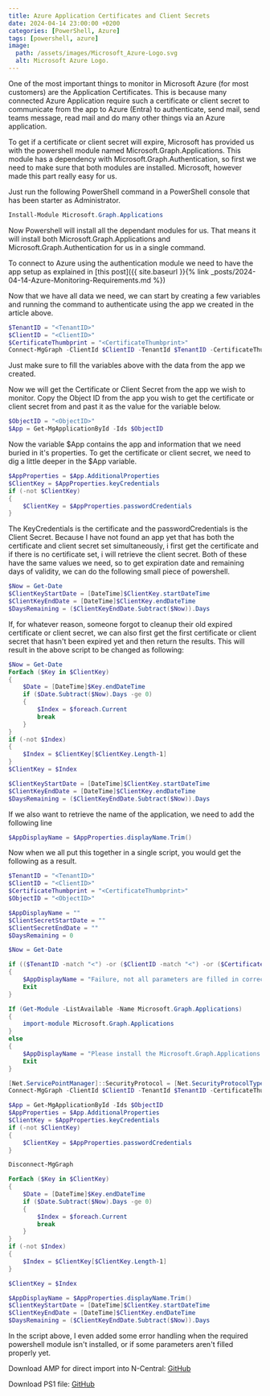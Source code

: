 ```yaml
---
title: Azure Application Certificates and Client Secrets
date: 2024-04-14 23:00:00 +0200
categories: [PowerShell, Azure]
tags: [powershell, azure]
image:
  path: /assets/images/Microsoft_Azure-Logo.svg
  alt: Microsoft Azure Logo.
---
```

One of the most important things to monitor in Microsoft Azure (for most customers) are the Application Certificates. This is because many connected Azure Application require such a certificate or client secret to communicate from the app to Azure (Entra) to authenticate, send mail, send teams message, read mail and do many other things via an Azure application.

To get if a certificate or client secret will expire, Microsoft has provided us with the powershell module named Microsoft.Graph.Applications.
This module has a dependency with Microsoft.Graph.Authentication, so first we need to make sure that both modules are installed. Microsoft, however made this part really easy for us.

Just run the following PowerShell command in a PowerShell console that has been starter as Administrator.
```powershell
Install-Module Microsoft.Graph.Applications
```

Now Powershell will install all the dependant modules for us. That means it will install both Microsoft.Graph.Applications and Microsoft.Graph.Authentication for us in a single command.

To connect to Azure using the authentication module we need to have the app setup as explained in [this post]({{ site.baseurl }}{% link _posts/2024-04-14-Azure-Monitoring-Requirements.md %})

Now that we have all data we need, we can start by creating a few variables and running the command to authenticate using the app we created in the article above.
```powershell
$TenantID = "<TenantID>"
$ClientID = "<ClientID>"
$CertificateThumbprint = "<CertificateThumbprint>"
Connect-MgGraph -ClientId $ClientID -TenantId $TenantID -CertificateThumbprint $CertificateThumbprint -Environment Global
```
Just make sure to fill the variables above with the data from the app we created.

Now we will get the Certificate or Client Secret from the app we wish to monitor. Copy the Object ID from the app you wish to get the certificate or client secret from and past it as the value for the variable below.
```powershell
$ObjectID = "<ObjectID>"
$App = Get-MgApplicationById -Ids $ObjectID
```

Now the variable $App contains the app and information that we need buried in it's properties.
To get the certificate or client secret, we need to dig a little deeper in the $App variable.
```powershell
$AppProperties = $App.AdditionalProperties
$ClientKey = $AppProperties.keyCredentials
if (-not $ClientKey)
{
    $ClientKey = $AppProperties.passwordCredentials
}
```

The KeyCredentials is the certificate and the passwordCredentials is the Client Secret.
Because I have not found an app yet that has both the certificate and client secret set simultaneously, i first get the certificate and if there is no certificate set, i will retrieve the client secret.
Both of these have the same values we need, so to get expiration date and remaining days of validity, we can do the following small piece of powershell.
```powershell
$Now = Get-Date
$ClientKeyStartDate = [DateTime]$ClientKey.startDateTime
$ClientKeyEndDate = [DateTime]$ClientKey.endDateTime
$DaysRemaining = ($ClientKeyEndDate.Subtract($Now)).Days
```
If, for whatever reason, someone forgot to cleanup their old expired certificate or client secret, we can also first get the first certificate or client secret that hasn't been expired yet and then return the results.
This will result in the above script to be changed as following:
```powershell
$Now = Get-Date
ForEach ($Key in $ClientKey)
{
	$Date = [DateTime]$Key.endDateTime
	if ($Date.Subtract($Now).Days -ge 0)
	{
		$Index = $foreach.Current
		break
	}
}
if (-not $Index)
{
	$Index = $ClientKey[$ClientKey.Length-1]
}
$ClientKey = $Index

$ClientKeyStartDate = [DateTime]$ClientKey.startDateTime
$ClientKeyEndDate = [DateTime]$ClientKey.endDateTime
$DaysRemaining = ($ClientKeyEndDate.Subtract($Now)).Days
```

If we also want to retrieve the name of the application, we need to add the following line
```powershell
$AppDisplayName = $AppProperties.displayName.Trim()
```

Now when we all put this together in a single script, you would get the following as a result.
```powershell
$TenantID = "<TenantID>"
$ClientID = "<ClientID>"
$CertificateThumbprint = "<CertificateThumbprint>"
$ObjectID = "<ObjectID>"

$AppDisplayName = ""
$ClientSecretStartDate = ""
$ClientSecretEndDate = ""
$DaysRemaining = 0

$Now = Get-Date

if (($TenantID -match "<") -or ($ClientID -match "<") -or ($CertificateThumbprint -match "<") -or ($ObjectID -match "<"))
{
    $AppDisplayName = "Failure, not all parameters are filled in correctly"
    Exit
}

If (Get-Module -ListAvailable -Name Microsoft.Graph.Applications)
{
    import-module Microsoft.Graph.Applications
}
else
{
    $AppDisplayName = "Please install the Microsoft.Graph.Applications Powershell module on the executing server"
    Exit
}

[Net.ServicePointManager]::SecurityProtocol = [Net.SecurityProtocolType]::Tls12
Connect-MgGraph -ClientId $ClientID -TenantId $TenantID -CertificateThumbprint $CertificateThumbprint -Environment Global | Out-Null

$App = Get-MgApplicationById -Ids $ObjectID
$AppProperties = $App.AdditionalProperties
$ClientKey = $AppProperties.keyCredentials
if (-not $ClientKey)
{
    $ClientKey = $AppProperties.passwordCredentials
}

Disconnect-MgGraph

ForEach ($Key in $ClientKey)
{
	$Date = [DateTime]$Key.endDateTime
	if ($Date.Subtract($Now).Days -ge 0)
	{
		$Index = $foreach.Current
		break
	}
}
if (-not $Index)
{
	$Index = $ClientKey[$ClientKey.Length-1]
}

$ClientKey = $Index

$AppDisplayName = $AppProperties.displayName.Trim()
$ClientKeyStartDate = [DateTime]$ClientKey.startDateTime
$ClientKeyEndDate = [DateTime]$ClientKey.endDateTime
$DaysRemaining = ($ClientKeyEndDate.Subtract($Now)).Days
```

In the script above, I even added some error handling when the required powershell module isn't installed, or if some parameters aren't filled properly yet.

Download AMP for direct import into N-Central: [GitHub](https://github.com/eagle00789/N-Central/blob/master/Azure%20Monitoring/Azure%20Application%20Certificate/Azure%20Application%20Certificate%20v2.amp)

Download PS1 file: [GitHub](https://github.com/eagle00789/N-Central/blob/master/Azure%20Monitoring/Azure%20Application%20Certificate/Azure%20Application%20Certificate%20v2.ps1)